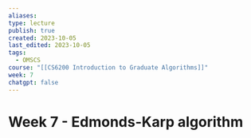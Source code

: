 ```yaml
---
aliases: 
type: lecture
publish: true
created: 2023-10-05
last_edited: 2023-10-05
tags:
  - OMSCS
course: "[[CS6200 Introduction to Graduate Algorithms]]"
week: 7
chatgpt: false
---
```

# Week 7 - Edmonds-Karp algorithm

